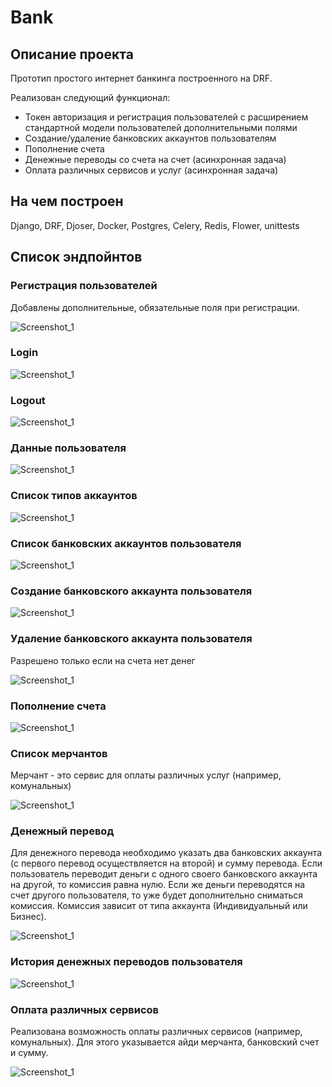 # Bank

## Описание проекта

Прототип простого интернет банкинга построенного на DRF. 

Реализован следующий функционал:
* Токен авторизация и регистрация пользователей с расширением стандартной модели пользователей дополнительными полями
* Создание/удаление банковских аккаунтов пользователям
* Пополнение счета
* Денежные переводы со счета на счет (асинхронная задача)
* Оплата различных сервисов и услуг (асинхронная задача)

## На чем построен

Django, DRF, Djoser, Docker, Postgres, Celery, Redis, Flower, unittests

## Список эндпойнтов

### Регистрация пользователей

Добавлены дополнительные, обязательные поля при регистрации.

![Screenshot_1](/screenshots/endpoint_auth_users.png)

### Login

![Screenshot_1](/screenshots/endpoint_auth_token_login.png)

### Logout

![Screenshot_1](/screenshots/endpoint_auth_token_logout.png)

### Данные пользователя

![Screenshot_1](/screenshots/endpoint_auth_users_me.png)

### Список типов аккаунтов

![Screenshot_1](/screenshots/endpoint_account_types.png)

### Список банковских аккаунтов пользователя

![Screenshot_1](/screenshots/endpoint_get_accounts.png)

### Создание банковского аккаунта пользователя

![Screenshot_1](/screenshots/endpoint_post_accounts.png)

### Удаление банковского аккаунта пользователя

Разрешено только если на счета нет денег

![Screenshot_1](/screenshots/endpoint_delete_accounts.png)

### Пополнение счета

![Screenshot_1](/screenshots/endpoint_accounts_add_amount.png)

### Список мерчантов

Мерчант - это сервис для оплаты различных услуг (например, комунальных)

![Screenshot_1](/screenshots/endpoint_merchants.png)

### Денежный перевод

Для денежного перевода необходимо указать два банковских аккаунта (с первого перевод осуществляется на второй) и сумму перевода.
Если пользователь переводит деньги с одного своего банковского аккаунта на другой, то комиссия равна нулю.
Если же деньги переводятся на счет другого пользователя, то уже будет дополнительно сниматься комиссия. 
Комиссия зависит от типа аккаунта (Индивидуальный или Бизнес).

![Screenshot_1](/screenshots/endpoint_transfer.png)

### История денежных переводов пользователя

![Screenshot_1](/screenshots/endpoint_transfer_history.png)

### Оплата различных сервисов

Реализована возможность оплаты различных сервисов (например, комунальных). 
Для этого указывается айди мерчанта, банковский счет и сумму.

![Screenshot_1](/screenshots/endpoint_pay_a_bill.png)
